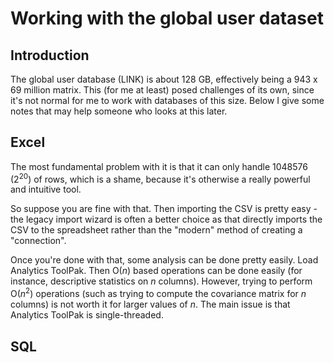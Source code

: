 # Working with the global user dataset

## Introduction

The global user database (LINK) is about 128 GB, effectively being a 943 x 69 million matrix. This (for me at least) posed challenges of its own, since it's not normal for me to work with databases of this size. Below I give some notes that may help someone who looks at this later.

## Excel

The most fundamental problem with it is that it can only handle 1048576 (2<sup>20</sup>) of rows, which is a shame, because it's otherwise a really powerful and intuitive tool.

So suppose you are fine with that. Then importing the CSV is pretty easy - the legacy import wizard is often a better choice as that directly imports the CSV to the spreadsheet rather than the "modern" method of creating a "connection". 

Once you're done with that, some analysis can be done pretty easily. Load Analytics ToolPak. Then O(*n*) based operations can be done easily (for instance, descriptive statistics on *n* columns). However, trying to perform O(*n*<sup>2</sup>) operations (such as trying to compute the covariance matrix for *n* columns) is not worth it for larger values of *n*. The main issue is that Analytics ToolPak is single-threaded. 

## SQL

